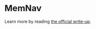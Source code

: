 # MemNav
Learn more by reading [the official write-up](https://paulbricman.com/thoughtware/memnav).
